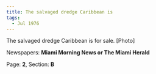 ```yaml
---  
title: The salvaged dredge Caribbean is  
tags:  
  - Jul 1976  
---  
```

  
The salvaged dredge Caribbean is for sale. [Photo]  
  
Newspapers: **Miami Morning News or The Miami Herald**  
  
Page: **2**, Section: **B** 
